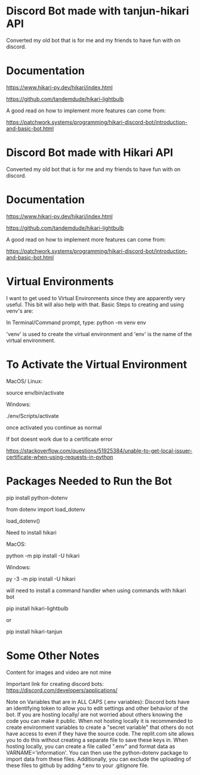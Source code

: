 # Discord Bot made with tanjun-hikari API
Converted my old bot that is for me and my friends to have fun with on discord.

# Documentation
https://www.hikari-py.dev/hikari/index.html

https://github.com/tandemdude/hikari-lightbulb

A good read on how to implement more features can come from:

https://patchwork.systems/programming/hikari-discord-bot/introduction-and-basic-bot.html

# Discord Bot made with Hikari API
Converted my old bot that is for me and my friends to have fun with on discord.

# Documentation
https://www.hikari-py.dev/hikari/index.html

https://github.com/tandemdude/hikari-lightbulb

A good read on how to implement more features can come from:

https://patchwork.systems/programming/hikari-discord-bot/introduction-and-basic-bot.html

# Virtual Environments
I want to get used to Virtual Environments since they are apparently very  useful. This bit will also help with that.
Basic Steps to creating and using venv's are:

In Terminal/Command prompt, type:
python -m venv env

'venv' is used to create the virtual environment and 'env' is the name of the virtual environment.

# To Activate the Virtual Environment

MacOS/ Linux:

source env/bin/activate

Windows:

./env/Scripts/activate

once activated you continue as normal

If bot doesnt work due to a certificate error

https://stackoverflow.com/questions/51925384/unable-to-get-local-issuer-certificate-when-using-requests-in-python

# Packages Needed to Run the Bot
pip install python-dotenv

from dotenv import load_dotenv

load_dotenv()

Need to install hikari

MacOS:

python -m pip install -U hikari

Windows:

py -3 -m pip install -U hikari

will need to install a command handler when using commands with hikari bot

pip install hikari-lightbulb

or

pip install hikari-tanjun

# Some Other Notes
Content for images and video are not mine

Important link for creating discord bots: https://discord.com/developers/applications/

Note on Variables that are in ALL CAPS (.env variables):
Discord bots have an identifying token to allow you to edit settings and other behavior of the bot. If you are hosting locally/ are not worried about others knowing the code you can make it public. When not hosting locally it is recommended to create environment variables to create a "secret variable" that others do not have access to even if they have the source code. The replit.com site allows you to do this without creating a separate file to save these keys in.
When hosting locally, you can create a file called ".env" and format data as VARNAME='information'. You can then use the python-dotenv package to import data from these files. Additionally, you can exclude the uploading of these files to github by adding *.env to your .gitignore file.
